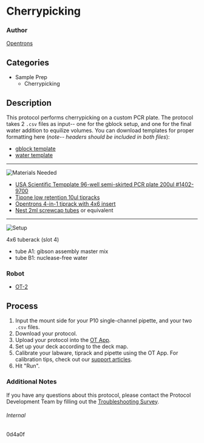 # Cherrypicking

### Author
[Opentrons](https://opentrons.com/)

## Categories
* Sample Prep
	* Cherrypicking

## Description
This protocol performs cherrypicking on a custom PCR plate. The protocol takes 2 `.csv` files as input-- one for the gblock setup, and one for the final water addition to equilize volumes. You can download templates for proper formatting here (*note-- headers should be included in both files*):
* [gblock template](https://opentrons-protocol-library-website.s3.amazonaws.com/custom-README-images/0d4a0f/gBlocks-Table+1.csv)
* [water template](https://opentrons-protocol-library-website.s3.amazonaws.com/custom-README-images/0d4a0f/Water-Table+1.csv)

---
![Materials Needed](https://s3.amazonaws.com/opentrons-protocol-library-website/custom-README-images/001-General+Headings/materials.png)

* [USA Scientific Tempplate 96-well semi-skirted PCR plate 200ul #1402-9700](https://www.usascientific.com/semi-skirted-96-well-PCR-plate.aspx)
* [Tipone low retention 10ul tipracks](https://www.usascientific.com/10ul-tipone-rpt-wafers.aspx)
* [Opentrons 4-in-1 tiprack with 4x6 insert](https://shop.opentrons.com/collections/verified-labware/products/tube-rack-set-1)
* [Nest 2ml screwcap tubes](https://shop.opentrons.com/collections/verified-consumables/products/nest-2-0-ml-microcentrifuge-tubes) or equivalent

---
![Setup](https://s3.amazonaws.com/opentrons-protocol-library-website/custom-README-images/001-General+Headings/Setup.png)

4x6 tuberack (slot 4)
* tube A1: gibson assembly master mix
* tube B1: nuclease-free water

### Robot
* [OT-2](https://opentrons.com/ot-2)

## Process
1. Input the mount side for your P10 single-channel pipette, and your two `.csv` files.
2. Download your protocol.
3. Upload your protocol into the [OT App](https://opentrons.com/ot-app).
4. Set up your deck according to the deck map.
5. Calibrate your labware, tiprack and pipette using the OT App. For calibration tips, check out our [support articles](https://support.opentrons.com/en/collections/1559720-guide-for-getting-started-with-the-ot-2).
6. Hit "Run".

### Additional Notes
If you have any questions about this protocol, please contact the Protocol Development Team by filling out the [Troubleshooting Survey](https://protocol-troubleshooting.paperform.co/).

###### Internal
0d4a0f
